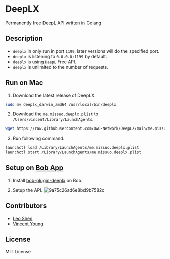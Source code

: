 <!--
 * @Author: Vincent Young
 * @Date: 2022-10-18 07:32:29
 * @LastEditors: Vincent Young
 * @LastEditTime: 2022-10-20 02:22:15
 * @FilePath: /DeepLX/README.md
 * @Telegram: https://t.me/missuo
 * 
 * Copyright © 2022 by Vincent, All Rights Reserved. 
-->
# DeepLX
Permanently free DeepL API written in Golang

## Description
- `deeplx` in only run in port `1199`, later versions will do the specified port.
- `deeplx` is listening to `0.0.0.0:1199` by default.
- `deeplx` is using `DeepL` Free API.
- `deeplx` is unlimited to the number of requests.

## Run on Mac
1. Download  the latest release of DeepLX.
```bash
sudo mv deeplx_darwin_amd64 /usr/local/bin/deeplx
```

2. Download the `me.missuo.deeplx.plist` to `/Users/vincent/Library/LaunchAgents`.
```bash
wget https://raw.githubusercontent.com/OwO-Network/DeepLX/main/me.missuo.deeplx.plist -O /Users/vincent/Library/LaunchAgents/me.missuo.deeplx.plist
```
3. Run following command.
```bash
launchctl load /Library/LaunchAgents/me.missuo.deeplx.plist
launchctl start /Library/LaunchAgents/me.missuo.deeplx.plist
```

## Setup on [Bob App](https://bobtranslate.com/)
1. Install [bob-plugin-deeplx](https://github.com/clubxdev/bob-plugin-deeplx) on Bob.

2. Setup the API.
![9a75c26ad6e8bd9b7582c](https://telegraph.eowo.us/file/9a75c26ad6e8bd9b7582c.png)

## Contributors
- [Leo Shen](https://github.com/sjlleo)
- [Vincent Young](https://github.com/missuo)

## License
MIT License

